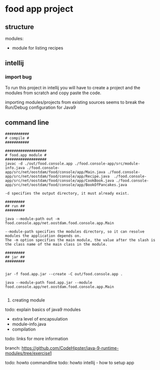 # food app project

## structure

modules:
 - module for listing recipes

## intellij 

### import bug

To run this project in intellij you will have to create a project and the modules from scratch
and copy paste the code.

importing modules/projects from existing sources seems to break the Run/Debug configuration for Java9

## command line

``` 
###########
# compile #
###########

###################
# food.app module #
###################
javac -d ./out/food.console.app ./food.console-app/src/module-info.java ./food.console-app/src/net/oostdam/food/console/app/Main.java ./food.console-app/src/net/oostdam/food/console/app/Recipe.java  ./food.console-app/src/net/oostdam/food/console/app/CookBook.java ./food.console-app/src/net/oostdam/food/console/app/BookOfPancakes.java 

-d specifies the output directory, it must already exist.

#########
## run ##
#########

java --module-path out -m food.console.app/net.oostdam.food.console.app.Main

--module-path specifies the modules directory, so it can resolve modules the application depends on.
The -m option specifies the main module, the value after the slash is the class name of the main class in the module.

#########
## jar ##
#########


jar -f food.app.jar --create -C out/food.console.app .

java --module-path food.app.jar --module food.console.app/net.oostdam.food.console.app.Main


```


1. creating module

todo: explain basics of java9 modules
- extra level of encapsulation
- module-info.java
- compilation

todo: links for more information

branch: https://github.com/CodeHipster/java-9-runtime-modules/tree/exercise1

todo: howto commandline
todo: howto intellij
    - how to setup app